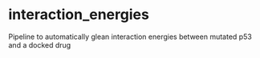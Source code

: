 # interaction_energies
Pipeline to automatically glean interaction energies between mutated p53 and a docked drug 
